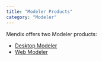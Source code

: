 ```yaml
---
title: "Modeler Products"
category: "Modeler"
---
```


Mendix offers two Modeler products:

* [Desktop Modeler](desktop-modeler)
* [Web Modeler](web-modeler)
